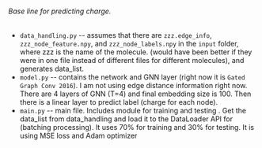 ###### Base line for predicting charge. 
- `data_handling.py` -- assumes that there are `zzz.edge_info`, `zzz_node_feature.npy`, and `zzz_node_labels.npy` in the `input` folder, where zzz is the name of the molecule. (would have been better if they were in one file instead of different files for different molecules), and generates data_list. 
- `model.py` -- contains the network and GNN layer (right now it is `Gated Graph Conv 2016`). I am not using edge distance information right now. There are 4 layers of GNN (T=4) and final embedding size is 100. Then there is a linear layer to predict label (charge for each node). 
- `main.py` -- main file. Includes module for training and testing . Get the data_list from data_handling and load it to the DataLoader API for (batching processing). It uses 70% for training and 30% for testing. It is using MSE loss and Adam optimizer

